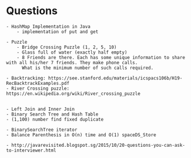 # Questions
	- HashMap Implementation in Java 
 		- implementation of put and get

	- Puzzle 
		- Bridge Crossing Puzzle (1, 2, 5, 10) 
		- Glass full of water (exactly half empty)
		- 8 Friends are there. Each has some unique information to share with all his/her 7 friends. They make phone calls.  
		  What is the minimum number of such calls required.

	- Backtracking: https://see.stanford.edu/materials/icspacs106b/H19-RecBacktrackExamples.pdf
	- River Crossing puzzle: https://en.wikipedia.org/wiki/River_crossing_puzzle


	- Left Join and Inner Join
	- Binary Search Tree and Hash Table
	- (1,100) number find fixed duplicate

	- BinarySearchTree iterator
	- Balance Parenthesis in O(n) time and O(1) spaceDS_Store

	- http://javarevisited.blogspot.sg/2015/10/20-questions-you-can-ask-to-interviewer.html


	
